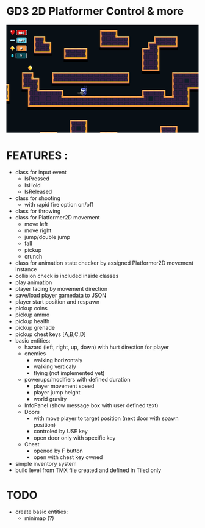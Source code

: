 # GD3 2D Platformer Control & more


![Alt text](Screenshots/Godot_v3.0.6-stable_win64_2018-10-16_19-48-05.png?raw=true "PREVIEW")

# FEATURES :

- class for input event
    - IsPressed
    - IsHold
    - IsReleased
- class for shooting
    - with rapid fire option on/off
- class for throwing
- class for Platformer2D movement
    - move left
    - move right
    - jump/double jump
    - fall
    - pickup    
    - crunch
- class for animation state checker by assigned Platformer2D movement instance
- collision check is included inside classes
- play animation
- player facing by movement direction
- save/load player gamedata to JSON
- player start position and respawn
- pickup coins
- pickup ammo
- pickup health
- pickup grenade
- pickup chest keys [A,B,C,D]
- basic entities:
  - hazard (left, right, up, down) with hurt direction for player
  - enemies
    - walking horizontaly
    - walking verticaly
    - flying (not implemented yet)
  - powerups/modifiers with defined duration
    - player movement speed
    - player jump height
    - world gravity
  - InfoPanel (show message box with user defined text)
  - Doors
    - with move player to target position (next door with spawn position)
    - controled by USE key
    - open door only with specific key
  - Chest
    - opened by F button
    - open with chest key owned
- simple inventory system
- build level from TMX file created and defined in Tiled only

# TODO

- create basic entities:  
  - minimap (?)
